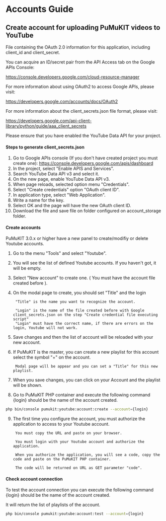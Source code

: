 Accounts Guide
==============

## Create account for uploading PuMuKIT videos to YouTube

File containing the OAuth 2.0 information for this application, including client_id and client_secret.

You can acquire an ID/secret pair from the API Access tab on the Google APIs Console:

https://console.developers.google.com/cloud-resource-manager

For more information about using OAuth2 to access Google APIs, please visit:

https://developers.google.com/accounts/docs/OAuth2

For more information about the client_secrets.json file format, please visit:

https://developers.google.com/api-client-library/python/guide/aaa_client_secrets

Please ensure that you have enabled the YouTube Data API for your project.


#### Steps to generate client_secrets.json

1. Go to Google APIs console (If you don't have created project you must create one): https://console.developers.google.com/apis/dashboard
2. In the project, select "Enable APIS and Services".
3. Search YouTube Data API v3 and select it.
4. On the new page, enable YouTube Data API v3.
5. When page reloads, selected option menu "Credentials".
6. Select "Create credentials" option "OAuth client ID".
7. In application type, select "Web Application".
8. Write a name for the key.
9. Select OK and the page will have the new OAuth client ID.
10. Download the file and save file on folder configured on account_storage folder.


#### Create accounts

PuMuKIT 3.0.x or higher have a new panel to create/modifiy or delete Youtube accounts.

1. Go to the menu "Tools" and select "Youtube".

2. You will see the list of defined Youtube accounts. If you haven't got, it will be empty.

3. Select "New account" to create one. ( You must have the account file created before ).

4. On the modal page to create, you should set "Title" and the login

        "Title" is the name you want to recognize the account.

        "Login" is the name of the file created before with Google client_secrets.json on the step "Create credential file executing script"
        "Login" must have the correct name, if there are errors on the login, Youtube will not work.

5. Save changes and then the list of account will be reloaded with your new account.

6. If PuMuKIT is the master, you can create a new playlist for this account select the symbol "+" on the account.

        Modal page will be appear and you can set a "Title" for this new playlist.

7. When you save changes, you can click on your Account and the playlist will be shown.

8. Go to PuMuKIT PHP container and execute the following command {login} should be the name of the account created.

```bash
php bin/console pumukit:youtube:account:create --account={login}
```

9. The first time you configure the account, you must authorize the application to access to your Youtube account.

        You must copy the URL and paste on your browser.

        You must login with your Youtube account and authorize the application.

        When you authorize the application, you will see a code, copy the code and paste on the PuMuKIT PHP container.

        The code will be returned on URL as GET parameter "code".

#### Check account connection

To test the account connection you can execute the following command {login} should be the name of the account created.

It will return the list of playlists of the account.

```bash
php bin/console pumukit:youtube:account:test --account={login}
```

